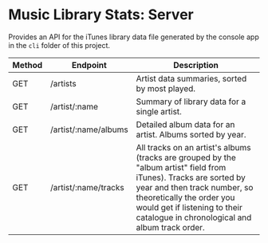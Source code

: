 # Music Library Stats: Server

Provides an API for the iTunes library data file generated by the console app in the `cli` folder of this project.

| Method | Endpoint             | Description                                                                                                                                                                                                                                                      |
|--------|----------------------|------------------------------------------------------------------------------------------------------------------------------------------------------------------------------------------------------------------------------------------------------------------|
| GET    | /artists             | Artist data summaries, sorted by most played.                                                                                                                                                                                                                    |
| GET    | /artist/:name        | Summary of library data for a single artist.                                                                                                                                                                                                                     |
| GET    | /artist/:name/albums | Detailed album data for an artist. Albums sorted by year.                                                                                                                                                                                                        |
| GET    | /artist/:name/tracks | All tracks on an artist's albums (tracks are grouped by the "album artist" field from iTunes). Tracks are sorted by year and then track number, so theoretically the order you would get if listening to their catalogue in chronological and album track order. |